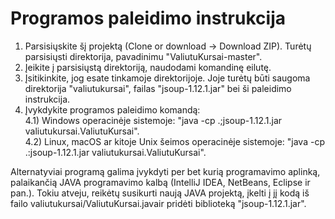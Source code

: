 # Programos paleidimo instrukcija

1) Parsisiųskite šį projektą (Clone or download -> Download ZIP). Turėtų parsisiųsti direktorija, pavadinimu "ValiutuKursai-master".
2) Įeikite į parsisiųstą direktoriją, naudodami komandinę eilutę.
3) Įsitikinkite, jog esate tinkamoje direktorijoje. Joje turėtų būti saugoma direktorija "valiutukursai", failas 
"jsoup-1.12.1.jar" bei ši paleidimo instrukcija.
4) Įvykdykite programos paleidimo komandą:<br>
  4.1) Windows operacinėje sistemoje: "java -cp .;jsoup-1.12.1.jar valiutukursai.ValiutuKursai".<br>
  4.2) Linux, macOS ar kitoje Unix šeimos operacinėje sistemoje: "java -cp .:jsoup-1.12.1.jar valiutukursai.ValiutuKursai".
  
Alternatyviai programą galima įvykdyti per bet kurią programavimo aplinką, palaikančią JAVA programavimo kalbą (IntelliJ IDEA,
NetBeans, Eclipse ir pan.). Tokiu atveju, reikėtų susikurti naują JAVA projektą, įkelti į jį kodą iš failo 
valiutukursai/ValiutuKursai.javair pridėti biblioteką "jsoup-1.12.1.jar".
